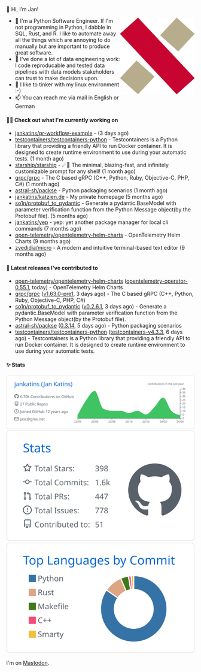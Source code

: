 👋 Hi, I’m Jan!

<img align="right" src="https://raw.githubusercontent.com/kreuzwerkerbot/kreuzwerkerbot/master/assets/xw.png" width="200">

- 🌱 I'm a Python Software Engineer. If I'm not programming in Python, I dabble in SQL, Rust, and R. 
  I like to automate away all the things which are annoying to do manually but are important to produce great software.
- 💪 I've done a lot of data engineering work: I code reproducable and tested data pipelines with 
  data models stakeholders can trust to make decisions upon.
- 💞️ I like to tinker with my linux environment :-)
- 📫 You can reach me via mail in English or German

#### 👩‍💻 Check out what I'm currently working on

- [jankatins/pr-workflow-example](https://github.com/jankatins/pr-workflow-example) -  (3 days ago)
- [testcontainers/testcontainers-python](https://github.com/testcontainers/testcontainers-python) - Testcontainers is a Python library that providing a friendly API to run Docker container. It is designed to create runtime environment to use during your automatic tests. (1 month ago)
- [starship/starship](https://github.com/starship/starship) - ☄🌌️  The minimal, blazing-fast, and infinitely customizable prompt for any shell! (1 month ago)
- [grpc/grpc](https://github.com/grpc/grpc) - The C based gRPC (C&#43;&#43;, Python, Ruby, Objective-C, PHP, C#) (1 month ago)
- [astral-sh/packse](https://github.com/astral-sh/packse) - Python packaging scenarios (1 month ago)
- [jankatins/katzien.de](https://github.com/jankatins/katzien.de) - My private homepage (5 months ago)
- [so1n/protobuf_to_pydantic](https://github.com/so1n/protobuf_to_pydantic) - Generate a pydantic.BaseModel with parameter verification function from the Python Message object(by the Protobuf file). (5 months ago)
- [jankatins/yep](https://github.com/jankatins/yep) - yep: yet another package manager for local cli commands (7 months ago)
- [open-telemetry/opentelemetry-helm-charts](https://github.com/open-telemetry/opentelemetry-helm-charts) - OpenTelemetry Helm Charts (9 months ago)
- [zyedidia/micro](https://github.com/zyedidia/micro) - A modern and intuitive terminal-based text editor (9 months ago)

#### 🔭 Latest releases I've contributed to

- [open-telemetry/opentelemetry-helm-charts](https://github.com/open-telemetry/opentelemetry-helm-charts) ([opentelemetry-operator-0.55.1](https://github.com/open-telemetry/opentelemetry-helm-charts/releases/tag/opentelemetry-operator-0.55.1), today) - OpenTelemetry Helm Charts
- [grpc/grpc](https://github.com/grpc/grpc) ([v1.63.0-pre1](https://github.com/grpc/grpc/releases/tag/v1.63.0-pre1), 3 days ago) - The C based gRPC (C&#43;&#43;, Python, Ruby, Objective-C, PHP, C#)
- [so1n/protobuf_to_pydantic](https://github.com/so1n/protobuf_to_pydantic) ([v0.2.6.1](https://github.com/so1n/protobuf_to_pydantic/releases/tag/v0.2.6.1), 3 days ago) - Generate a pydantic.BaseModel with parameter verification function from the Python Message object(by the Protobuf file).
- [astral-sh/packse](https://github.com/astral-sh/packse) ([0.3.14](https://github.com/astral-sh/packse/releases/tag/0.3.14), 5 days ago) - Python packaging scenarios
- [testcontainers/testcontainers-python](https://github.com/testcontainers/testcontainers-python) ([testcontainers-v4.3.3](https://github.com/testcontainers/testcontainers-python/releases/tag/testcontainers-v4.3.3), 6 days ago) - Testcontainers is a Python library that providing a friendly API to run Docker container. It is designed to create runtime environment to use during your automatic tests.


#### ✨ Stats

  [![](https://raw.githubusercontent.com/jankatins/jankatins/master/profile-summary-card-output/github/0-profile-details.svg)](https://github.com/vn7n24fzkq/github-profile-summary-cards)
  [![](https://raw.githubusercontent.com/jankatins/jankatins/master/profile-summary-card-output/github/3-stats.svg)](https://github.com/vn7n24fzkq/github-profile-summary-cards)
  [![](https://raw.githubusercontent.com/jankatins/jankatins/master/profile-summary-card-output/github/2-most-commit-language.svg)](https://github.com/vn7n24fzkq/github-profile-summary-cards)

I'm on <a rel="me" href="https://fosstodon.org/@jankatins">Mastodon</a>.
